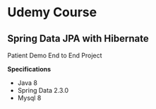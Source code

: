 # Udemy Course

## Spring Data JPA with Hibernate

Patient Demo End to End Project

**Specifications**
* Java 8
* Spring Data 2.3.0
* Mysql 8